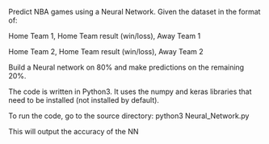 Predict NBA games using a Neural Network.
Given the dataset in the format of:

Home Team 1, Home Team result (win/loss), Away Team 1

Home Team 2, Home Team result (win/loss), Away Team 2

Build a Neural network on 80% and make predictions on the remaining 20%.

The code is written in Python3. It uses the numpy and keras libraries that need to be installed (not installed by default).

To run the code, go to the source directory:
python3 Neural_Network.py
 
This will output the accuracy of the NN